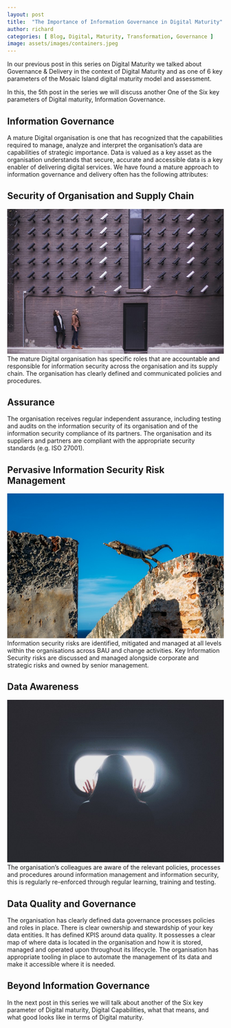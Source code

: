 ```yaml
---
layout: post
title:  "The Importance of Information Governance in Digital Maturity"
author: richard
categories: [ Blog, Digital, Maturity, Transformation, Governance ]
image: assets/images/containers.jpeg
---
```


In our previous post in this series on Digital Maturity we talked about Governance & Delivery in the context of Digital Maturity and as one of 6 key parameters of the Mosaic Island digital maturity model and assessment.

In this, the 5th post in the series we will discuss another One of the Six key parameters of Digital maturity, Information Governance.

## Information Governance
A mature Digital organisation is one that has recognized that the capabilities required to manage, analyze and interpret the organisation’s data are capabilities of strategic importance. Data is valued as a key asset as the organisation understands that secure, accurate and accessible data is a key enabler of delivering digital services. We have found a mature approach to information governance and delivery often has the following attributes:

## Security of Organisation and Supply Chain
![Security Cameras](/assets/images/securitycameras.jpg)
The mature Digital organisation has specific roles that are accountable and responsible for information security across the organisation and its supply chain. The organisation has clearly defined and communicated policies and procedures.

## Assurance
The organisation receives regular independent assurance, including testing and audits on the information security of its organisation and of the information security compliance of its partners. The organisation and its suppliers and partners are compliant with the appropriate security standards (e.g. ISO 27001).

## Pervasive Information Security Risk Management
![Jumping Lizard](/assets/images/jumpinglizard.jpg)
Information security risks are identified, mitigated and managed at all levels within the organisations across BAU and change activities. Key Information Security risks are discussed and managed alongside corporate and strategic risks and owned by senior management.

## Data Awareness
![Woman looking through window](/assets/images/dataawareness.jpg)
The organisation’s colleagues are aware of the relevant policies, processes and procedures around information management and information security, this is regularly re-enforced through regular learning, training and testing.

## Data Quality and Governance
The organisation has clearly defined data governance processes policies and roles in place. There is clear ownership and stewardship of your key data entities. It has defined KPIS around data quality. It possesses a clear map of where data is located in the organisation and how it is stored, managed and operated upon throughout its lifecycle. The organisation has appropriate tooling in place to automate the management of its data and make it accessible where it is needed.

## Beyond Information Governance
In the next post in this series we will talk about another of the Six key parameter of Digital maturity, Digital Capabilities, what that means, and what good looks like in terms of Digital maturity.